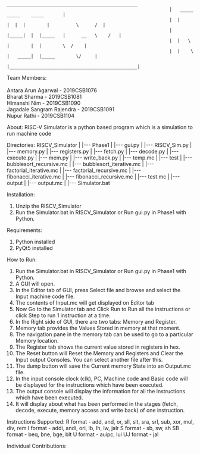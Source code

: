                                                                  _________________________________________________
                                                                 |	 _____       _____    _____		  |
                                                                 |	|     |  |  |        |          \      /  |
                                                                 |	|_____|  |  |_____   |      __   \    /   |
                                                                 |	|   \    |     	  |  |   	  \  /    |
                                                                 |	|    \   |   _____|  |_____        \/     |
                                                                 |________________________________________________|
                                                                 
Team Members:<br/>
<br/>Antara Arun Agarwal - 2019CSB1076
<br/>Bharat Sharma - 2019CSB1081
<br/>Himanshi Nim - 2019CSB1090
<br/>Jagadale Sangram Rajendra - 2019CSB1091
<br/>Nupur Rathi - 2019CSB1104

About:
RISC-V Simulator is a python based program which is a simulation to run machine code

Directories:
RISCV_Simulator
	|
	|--- Phase1
	|	      |--- gui.py
	|	      |--- RISCV_Sim.py
	|	      |--- memory.py
	|	      |--- registers.py
	|	      |--- fetch.py
	|	      |--- decode.py
	|	      |--- execute.py
	|	      |--- mem.py
	|	      |--- write_back.py
	|	      |--- temp.mc
	|
	|--- test
	|	     |--- bubblesort_recursive.mc
	|	     |--- bubblesort_iterative.mc
	|	     |--- factorial_iterative.mc
	|	     |--- factorial_recursive.mc
	|	     |--- fibonacci_iterative.mc
	|	     |--- fibonacci_recursive.mc
	|	     |--- test.mc
  |
  |--- output 
  |	      |--- output.mc
  |
  |--- Simulator.bat

Installation:
 1. Unzip the RISCV_Simulator
 2. Run the Simulator.bat in RISCV_Simulator or Run gui.py in Phase1 with Python.

Requirements:
  1. Python installed
  2. PyQt5 installed

How to Run:
 1. Run the Simulator.bat in RISCV_Simulator or Run gui.py in Phase1 with Python.
 2. A GUI will open.
 3. In the Editor tab of GUI, press Select file and browse and select the Input machine code file.
 4. The contents of Input.mc will get displayed on Editor tab
 5. Now Go to the Simulator tab and Click Run to Run all the instructions or click Step to run 1 instruction at a time.
 6. In the  Right side of GUI, there are two tabs: Memory and Register.
 7. Memory tab provides the Values Stored in memory at that moment.
 8. The navigation pane in the memory tab can be used to go to a particular Memory location.
 9. The Register tab shows the current value stored in registers in hex.
 10. The Reset button will Reset the Memory and Registers and Clear the Input output Consoles. You can select another file after this.
 11. The dump button will save the Current memory State into an Output.mc file.
 12. In the input console clock (clk), PC, Machine code and Basic code will be displayed for the instructions which have been executed.
 13. The output console will display the information for all the instructions which have been executed.
 14. It will display about what has been performed in the stages (fetch, decode, execute, memory access and write back) of one instruction.


Instructions Supported:
R format - add, and, or, sll, slt, sra, srl, sub, xor, mul, div, rem 
I format - addi, andi, ori, lb, lh, lw, jalr 
S format - sb, sw, sh 
SB format - beq, bne, bge, blt 
U format - auipc, lui 
UJ format - jal

Individual Contributions:





